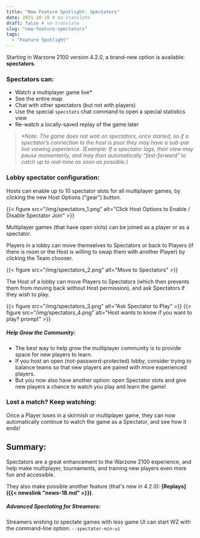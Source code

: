 ```yaml
---
title: "New Feature Spotlight: Spectators"
date: 2021-10-10 # no-translate
draft: false # no-translate
slug: "new-feature-spectators"
tags:
  - "Feature Spotlight"
---
```


Starting in Warzone 2100 version 4.2.0, a brand-new option is available: **spectators**.

### Spectators can:
- Watch a multiplayer game live*
- See the entire map
- Chat with other spectators (but not with players)
- Use the special `specstats` chat command to open a special statistics view
- Re-watch a locally-saved replay of the game later

> _*Note: The game does not wait on spectators, once started, so if a spectator’s connection to the host is poor they may have a sub-par live viewing experience. (Example: If a spectator lags, their view may pause momentarily, and may then automatically “fast-forward” to catch up to real-time as soon as possible.)_

### Lobby spectator configuration:

Hosts can enable up to 10 spectator slots for all multiplayer games, by clicking the new Host Options ("gear") button.

{{< figure src="/img/spectators_1.png" alt="Click Host Options to Enable / Disable Spectator Join" >}}

Multiplayer games (that have open slots) can be joined as a player or as a spectator.

Players in a lobby can move themselves to Spectators or back to Players (if there is room or the Host is willing to swap them with another Player) by clicking the Team chooser.

{{< figure src="/img/spectators_2.png" alt="Move to Spectators" >}}

The Host of a lobby can move Players to Spectators (which then prevents them from moving back without Host permission), and ask Spectators if they wish to play.

{{< figure src="/img/spectators_3.png" alt="Ask Spectator to Play" >}}
{{< figure src="/img/spectators_4.png" alt="Host wants to know if you want to play? prompt" >}}

##### Help Grow the Community:
- The best way to help grow the multiplayer community is to provide space for new players to learn.
- If you host an open (not-password-protected) lobby, consider trying to balance teams so that new players are paired with more experienced players.
- But you now also have another option: open Spectator slots and give new players a chance to watch you play and learn the game!

### Lost a match? Keep watching:

Once a Player loses in a skirmish or multiplayer game, they can now automatically continue to watch the game as a Spectator, and see how it ends!

## Summary:

Spectators are a great enhancement to the Warzone 2100 experience, and help make multiplayer, tournaments, and training new players even more fun and accessible.

They also make possible another feature (that's new in 4.2.0): **[Replays]({{< newslink "news-18.md" >}})**.

##### Advanced Spectating for Streamers:

Streamers wishing to spectate games with less game UI can start WZ with the command-line option: `--spectator-min-ui`
